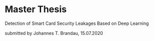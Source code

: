 # Master Thesis
Detection of Smart Card Security Leakages Based on Deep Learning

submitted by Johannes T. Brandau, 15.07.2020
